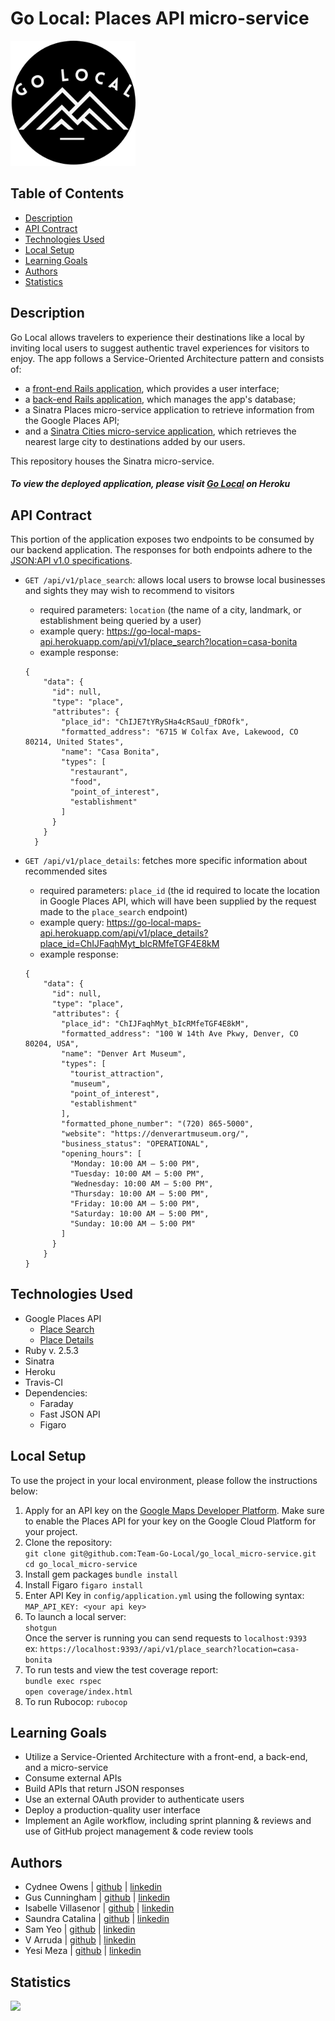 # Go Local: Places API micro-service

<img src="app/assets/bw_logo.png" width="200">


## Table of Contents

-   [Description](#description)
-   [API Contract](#api-contract)
-   [Technologies Used](#technologies-used)
-   [Local Setup](#local-setup)
-   [Learning Goals](#learning-goals)
-   [Authors](#authors)
-   [Statistics](#statistics)

## Description
Go Local allows travelers to experience their destinations like a local by inviting local users to suggest authentic travel experiences for visitors to enjoy. The app follows a Service-Oriented Architecture pattern and consists of:
  - a [front-end Rails application](https://github.com/Team-Go-Local/go_local_frontend), which provides a user interface;
  - a [back-end Rails application](https://github.com/Team-Go-Local/go_local_backend), which manages the app's database;
  - a Sinatra Places micro-service application to retrieve information from the Google Places API;
  - and a [Sinatra Cities micro-service application](https://github.com/Team-Go-Local/go_local_cities_api), which retrieves the nearest large city to destinations added by our users.<br>

This repository houses the Sinatra micro-service.

##### To view the deployed application, please visit [Go Local](https://go-local-fe.herokuapp.com) on Heroku

## API Contract

This portion of the application exposes two endpoints to be consumed by our backend application. The responses for both endpoints adhere to the [JSON:API v1.0 specifications](https://jsonapi.org/).

- `GET /api/v1/place_search`: allows local users to browse local businesses and sights they may wish to recommend to visitors<br>

  - required parameters: `location` (the name of a city, landmark, or establishment being queried by a user)
  - example query: https://go-local-maps-api.herokuapp.com/api/v1/place_search?location=casa-bonita
  - example response:
  ```
  {
      "data": {
        "id": null,
        "type": "place",
        "attributes": {
          "place_id": "ChIJE7tYRySHa4cRSauU_fDROfk",
          "formatted_address": "6715 W Colfax Ave, Lakewood, CO 80214, United States",
          "name": "Casa Bonita",
          "types": [
            "restaurant",
            "food",
            "point_of_interest",
            "establishment"
          ]
        }
      }
    }
  ```
- `GET /api/v1/place_details`: fetches more specific information about recommended sites<br>

  - required parameters: `place_id` (the id required to locate the location in Google Places API, which will have been supplied by the request made to the `place_search` endpoint)
  - example query: https://go-local-maps-api.herokuapp.com/api/v1/place_details?place_id=ChIJFaqhMyt_bIcRMfeTGF4E8kM
  - example response:
  ```
  {
      "data": {
        "id": null,
        "type": "place",
        "attributes": {
          "place_id": "ChIJFaqhMyt_bIcRMfeTGF4E8kM",
          "formatted_address": "100 W 14th Ave Pkwy, Denver, CO 80204, USA",
          "name": "Denver Art Museum",
          "types": [
            "tourist_attraction",
            "museum",
            "point_of_interest",
            "establishment"
          ],
          "formatted_phone_number": "(720) 865-5000",
          "website": "https://denverartmuseum.org/",
          "business_status": "OPERATIONAL",
          "opening_hours": [
            "Monday: 10:00 AM – 5:00 PM",
            "Tuesday: 10:00 AM – 5:00 PM",
            "Wednesday: 10:00 AM – 5:00 PM",
            "Thursday: 10:00 AM – 5:00 PM",
            "Friday: 10:00 AM – 5:00 PM",
            "Saturday: 10:00 AM – 5:00 PM",
            "Sunday: 10:00 AM – 5:00 PM"
          ]
        }
      }
  }
  ```

## Technologies Used
- Google Places API
  - [Place Search](https://developers.google.com/maps/documentation/places/web-service/search)
  - [Place Details](https://developers.google.com/maps/documentation/places/web-service/details)<br>
- Ruby v. 2.5.3
- Sinatra
- Heroku
- Travis-CI
- Dependencies:
  - Faraday
  - Fast JSON API
  - Figaro

## Local Setup
To use the project in your local environment, please follow the instructions below:

1. Apply for an API key on the [Google Maps Developer Platform](https://developers.google.com/maps/documentation/places/web-service/get-api-key). Make sure to enable the Places API for your key on the Google Cloud Platform for your project.
2. Clone the repository:<br>
  `git clone git@github.com:Team-Go-Local/go_local_micro-service.git`
  `cd go_local_micro-service`
3. Install gem packages
  `bundle install`
4. Install Figaro
  `figaro install`
5. Enter API Key in `config/application.yml` using the following syntax:<br>
  `MAP_API_KEY: <your api key>`
6. To launch a local server:<br>
  `shotgun`<br>
  Once the server is running you can send requests to `localhost:9393`<br>
  ex: `https://localhost:9393//api/v1/place_search?location=casa-bonita`
7. To run tests and view the test coverage report:<br>
  `bundle exec rspec`  
  `open coverage/index.html`
8. To run Rubocop:
  `rubocop`


## Learning Goals

- Utilize a Service-Oriented Architecture with a front-end, a back-end, and a micro-service
- Consume external APIs
- Build APIs that return JSON responses
- Use an external OAuth provider to authenticate users
- Deploy a production-quality user interface
- Implement an Agile workflow, including sprint planning & reviews and use of GitHub project management & code review tools

## Authors
-   Cydnee Owens | [github](https://github.com/cowens87) \| [linkedin](https://www.linkedin.com/in/cydnee-owens-5280/)
-   Gus Cunningham | [github](https://github.com/cunninghamge) \| [linkedin](https://www.linkedin.com/in/grayson-cunningham/)
-   Isabelle Villasenor | [github](https://github.com/isabellevillasenor) \| [linkedin](https://www.linkedin.com/in/isabelle-villasenor/)
-   Saundra Catalina | [github](https://github.com/saundracatalina) \| [linkedin](https://www.linkedin.com/in/saundra-catalina/)
-   Sam Yeo | [github](https://github.com/SK-Sam) \| [linkedin](https://www.linkedin.com/in/samuel-horishin-yeo/)
-   V Arruda | [github](https://github.com/nessaarruda) \| [linkedin](https://www.linkedin.com/in/vanessa-alves-de-arruda/)
-   Yesi Meza | [github](https://github.com/Yesi-MC) \| [linkedin](https://www.linkedin.com/in/yesimeza/)

## Statistics
<!-- Shields -->
![](https://img.shields.io/github/contributors/Team-Go-Local/go_local_micro-service)
